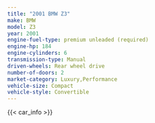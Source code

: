 ```yaml
---
title: "2001 BMW Z3"
make: BMW
model: Z3
year: 2001
engine-fuel-type: premium unleaded (required)
engine-hp: 184
engine-cylinders: 6
transmission-type: Manual
driven-wheels: Rear wheel drive
number-of-doors: 2
market-category: Luxury,Performance
vehicle-size: Compact
vehicle-style: Convertible
---
```


{{< car_info >}}
